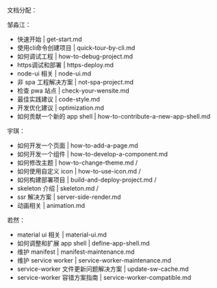 文档分配：

邹淼江：

- 快速开始 | get-start.md
- 使用cli命令创建项目 | quick-tour-by-cli.md
- 如何调试工程 | how-to-debug-project.md
- https调试和部署 | https-deploy.md
- node-ui 相关 | node-ui.md
- 非 spa 工程解决方案 | not-spa-project.md
- 检查 pwa 站点 | check-your-wensite.md
- 最佳实践建议 | code-style.md
- 开发优化建议 | optimization.md
- 如何贡献一个新的 app shell | how-to-contribute-a-new-app-shell.md



宇琪：

- 如何开发一个页面 | how-to-add-a-page.md
- 如何开发一个组件 | how-to-develop-a-component.md
- 如何修改主题 | how-to-change-theme.md /
- 如何使用自定义 icon | how-to-use-icon.md /
- 如何构建部署项目 | build-and-deploy-project.md /
- skeleton 介绍 | skeleton.md /
- ssr 解决方案 | server-side-render.md
- 动画相关 | animation.md


若然：

- material ui 相关 | material-ui.md
- 如何调整和扩展 app shell | define-app-shell.md
- 维护 manifest | manifest-maintenance.md
- 维护 service worker | service-worker-maintenance.md
- service-worker 文件更新问题解决方案 | update-sw-cache.md
- service-worker 容错方案指南 | service-worker-compatible.md

